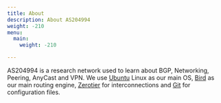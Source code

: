```yaml
---
title: About
description: About AS204994
weight: -210
menu:
  main:
    weight: -210

---
```

AS204994 is a research network used to learn about BGP, Networking, Peering, AnyCast and VPN. We use [Ubuntu](https://www.ubuntu.com) Linux as our main OS, [Bird](https://bird.network.cz/) as our main routing engine, [Zerotier](https://www.zerotier.com) for interconnections and [Git](https://git-scm.com/) for configuration files.